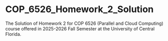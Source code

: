 # COP_6526_Homework_2_Solution
The Solution of Homework 2 for COP 6526 (Parallel and Cloud Computing) course offered in 2025-2026 Fall Semester at the University of Central Florida.
